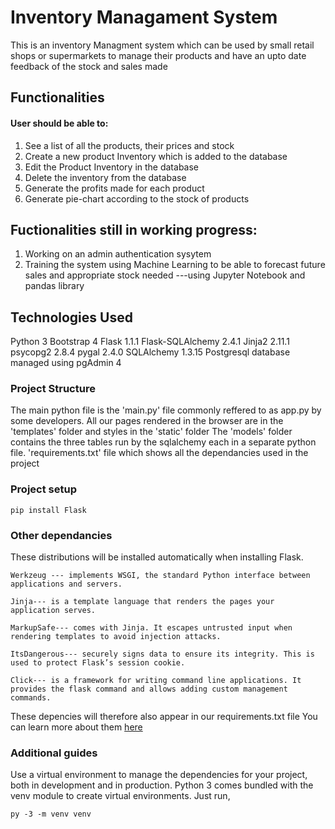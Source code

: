 # Inventory Managament System
This is an inventory Managment system which can be used by small retail shops or supermarkets to manage their products and have an upto date feedback of the stock and sales made
## Functionalities
#### User should be able to:
1. See a list of all the products, their prices and stock
2. Create a new product Inventory which is added to the database
3. Edit the Product Inventory in the database
4. Delete the inventory from the database
5. Generate the profits made for each product
6. Generate pie-chart according to the stock of products
## Fuctionalities still in working progress:
1. Working on an admin authentication sysytem
2. Training the system using Machine Learning to be able to forecast future sales and appropriate stock needed
---using Jupyter Notebook  and pandas library
## Technologies Used
Python 3
Bootstrap 4
Flask 1.1.1
Flask-SQLAlchemy 2.4.1
Jinja2 2.11.1
psycopg2 2.8.4
pygal 2.4.0
SQLAlchemy 1.3.15
Postgresql database managed using pgAdmin 4
### Project Structure
The main python file is the 'main.py' file commonly reffered to as app.py by some developers.
All our pages rendered in the browser are in the 'templates' folder and styles in the 'static' folder
The 'models' folder contains the three tables run by the sqlalchemy each in a separate python file.
'requirements.txt' file which shows all the dependancies used in the project   


### Project setup
```
pip install Flask
```
### Other dependancies
These distributions will be installed automatically when installing Flask.

    Werkzeug --- implements WSGI, the standard Python interface between applications and servers.

    Jinja--- is a template language that renders the pages your application serves.

    MarkupSafe--- comes with Jinja. It escapes untrusted input when rendering templates to avoid injection attacks.

    ItsDangerous--- securely signs data to ensure its integrity. This is used to protect Flask’s session cookie.

    Click--- is a framework for writing command line applications. It provides the flask command and allows adding custom management commands.
These depencies will therefore also appear in our requirements.txt file 
You can learn more about them [here](https://flask.palletsprojects.com/en/1.1.x/installation/)




### Additional guides
Use a virtual environment to manage the dependencies for your project, both in development and in production.
Python 3 comes bundled with the venv module to create virtual environments.
Just run,
```
py -3 -m venv venv
```

